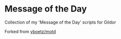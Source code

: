# Message of the Day

Collection of my 'Message of the Day' scripts for Gildor

Forked from [yboetz/motd](https://github.com/yboetz/motd)

